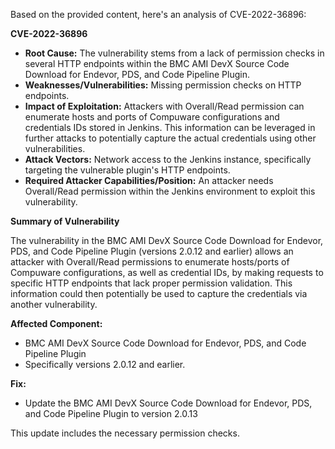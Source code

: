 Based on the provided content, here's an analysis of CVE-2022-36896:

**CVE-2022-36896**

*   **Root Cause:** The vulnerability stems from a lack of permission checks in several HTTP endpoints within the BMC AMI DevX Source Code Download for Endevor, PDS, and Code Pipeline Plugin.
*   **Weaknesses/Vulnerabilities:** Missing permission checks on HTTP endpoints.
*   **Impact of Exploitation:** Attackers with Overall/Read permission can enumerate hosts and ports of Compuware configurations and credentials IDs stored in Jenkins. This information can be leveraged in further attacks to potentially capture the actual credentials using other vulnerabilities.
*   **Attack Vectors:** Network access to the Jenkins instance, specifically targeting the vulnerable plugin's HTTP endpoints.
*   **Required Attacker Capabilities/Position:** An attacker needs Overall/Read permission within the Jenkins environment to exploit this vulnerability.

**Summary of Vulnerability**

The vulnerability in the BMC AMI DevX Source Code Download for Endevor, PDS, and Code Pipeline Plugin (versions 2.0.12 and earlier) allows an attacker with Overall/Read permissions to enumerate hosts/ports of Compuware configurations, as well as credential IDs, by making requests to specific HTTP endpoints that lack proper permission validation. This information could then potentially be used to capture the credentials via another vulnerability.

**Affected Component:**
* BMC AMI DevX Source Code Download for Endevor, PDS, and Code Pipeline Plugin
* Specifically versions 2.0.12 and earlier.

**Fix:**
* Update the BMC AMI DevX Source Code Download for Endevor, PDS, and Code Pipeline Plugin to version 2.0.13

This update includes the necessary permission checks.